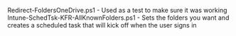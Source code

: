 Redirect-FoldersOneDrive.ps1 - Used as a test to make sure it was working
Intune-SchedTsk-KFR-AllKnownFolders.ps1 - Sets the folders you want and creates a scheduled task that will kick off when the user signs in
